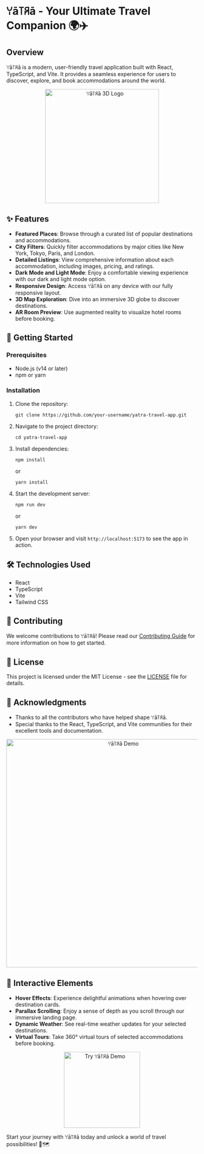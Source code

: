 # ꌩā꓄ꋪā - Your Ultimate Travel Companion 🌍✈️

## Overview

ꌩā꓄ꋪā is a modern, user-friendly travel application built with React, TypeScript, and Vite. It provides a seamless experience for users to discover, explore, and book accommodations around the world.

<div align="center">
  <img src="https://your-image-url.com/yatra-logo-3d.gif" alt="ꌩā꓄ꋪā 3D Logo" width="300">
</div>

## ✨ Features

- **Featured Places**: Browse through a curated list of popular destinations and accommodations.
- **City Filters**: Quickly filter accommodations by major cities like New York, Tokyo, Paris, and London.
- **Detailed Listings**: View comprehensive information about each accommodation, including images, pricing, and ratings.
- **Dark Mode and Light Mode**: Enjoy a comfortable viewing experience with our dark and light mode option.
- **Responsive Design**: Access ꌩā꓄ꋪā on any device with our fully responsive layout.
- **3D Map Exploration**: Dive into an immersive 3D globe to discover destinations.
- **AR Room Preview**: Use augmented reality to visualize hotel rooms before booking.

## 🚀 Getting Started

### Prerequisites

- Node.js (v14 or later)
- npm or yarn

### Installation

1. Clone the repository:
   ```
   git clone https://github.com/your-username/yatra-travel-app.git
   ```

2. Navigate to the project directory:
   ```
   cd yatra-travel-app
   ```

3. Install dependencies:
   ```
   npm install
   ```
   or
   ```
   yarn install
   ```

4. Start the development server:
   ```
   npm run dev
   ```
   or
   ```
   yarn dev
   ```

5. Open your browser and visit `http://localhost:5173` to see the app in action.

## 🛠️ Technologies Used

- React
- TypeScript
- Vite
- Tailwind CSS

## 🤝 Contributing

We welcome contributions to ꌩā꓄ꋪā! Please read our [Contributing Guide](CONTRIBUTING.md) for more information on how to get started.

## 📜 License

This project is licensed under the MIT License - see the [LICENSE](LICENSE) file for details.

## 🙏 Acknowledgments

- Thanks to all the contributors who have helped shape ꌩā꓄ꋪā.
- Special thanks to the React, TypeScript, and Vite communities for their excellent tools and documentation.

<div align="center">
  <img src="https://your-image-url.com/yatra-demo.gif" alt="ꌩā꓄ꋪā Demo" width="600">
</div>

## 🌟 Interactive Elements

- **Hover Effects**: Experience delightful animations when hovering over destination cards.
- **Parallax Scrolling**: Enjoy a sense of depth as you scroll through our immersive landing page.
- **Dynamic Weather**: See real-time weather updates for your selected destinations.
- **Virtual Tours**: Take 360° virtual tours of selected accommodations before booking.

<div align="center">
  <a href="https://your-demo-url.com" target="_blank">
    <img src="https://your-image-url.com/try-demo-button.png" alt="Try ꌩā꓄ꋪā Demo" width="200">
  </a>
</div>

Start your journey with ꌩā꓄ꋪā today and unlock a world of travel possibilities! 🌈🗺️
